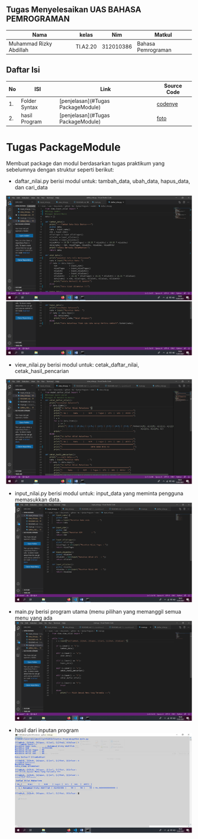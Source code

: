 ## Tugas Menyelesaikan UAS BAHASA PEMROGRAMAN
| Nama | kelas | Nim | Matkul |
| -- | --- | ---- | ----------- |
| Muhammad Rizky Abdillah | TI.A2.20 | 312010386 | Bahasa Pemrograman |
## Daftar Isi
| No | ISI | Link | Source Code |
| -- | --- | ---- | ----------- |
| 1. | Folder Syntax | [penjelasan](#Tugas PackageModule) | [codenye](#main.py) |
| 2. | hasil Program | [penjelasan](#Tugas PackageModule) | [foto](#image) |  

# Tugas PackageModule
Membuat package dan modul berdasarkan tugas praktikum yang sebelumnya dengan struktur seperti berikut:

- daftar_nilai.py berisi modul untuk: tambah_data, ubah_data, hapus_data, dan cari_data

![gambar output](image/daftarnilai.PNG)
![gambar output](image/daftarnilai2.PNG)

- view_nilai.py berisi modul untuk: cetak_daftar_nilai, cetak_hasil_pencarian

![gambar output](image/viewnilai.PNG)

- input_nilai.py berisi modul untuk: input_data yang meminta pengguna memasukkan data.
![gambar output](image/inputnilai.PNG)

- main.py berisi program utama (menu pilihan yang memanggil semua menu yang ada
![gambar output](image/main.PNG)

- hasil dari inputan program 
![gambar output](image/hasil.PNG)




